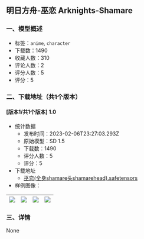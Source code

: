 ## 明日方舟-巫恋 Arknights-Shamare
### 一、模型概述

- 标签：`anime`, `character`
- 下载数：1490
- 收藏人数：310
- 评论人数：2
- 评分人数：5
- 评分：5

### 二、下载地址（共1个版本）

#### [版本1/共1个版本] 1.0

- 统计数据
  - 发布时间：2023-02-06T23:27:03.293Z
  - 原始模型：SD 1.5
  - 下载数：1490
  - 评分人数：5
  - 评分：5
- 下载地址
  - [巫恋(全身shamare头shamarehead).safetensors](https://civitai.com/api/download/models/7166)
- 样例图像：

| <img src="https://image.civitai.com/xG1nkqKTMzGDvpLrqFT7WA/a698a5f4-234d-41d0-c981-9097b426f900/width=450/66104.jpeg" /> | <img src="https://image.civitai.com/xG1nkqKTMzGDvpLrqFT7WA/f8bbca53-c1a9-46b2-2ae3-4afcf93baf00/width=450/66103.jpeg" /> | <img src="https://image.civitai.com/xG1nkqKTMzGDvpLrqFT7WA/0c997ae8-322f-4dbf-4b0a-c5335d0bc300/width=450/66102.jpeg" /> | <img src="https://image.civitai.com/xG1nkqKTMzGDvpLrqFT7WA/a6b4fcce-1934-48f7-585e-163cc3d4c900/width=450/66101.jpeg" /> |
| ---- | ---- | ---- | ---- |


### 三、详情
None